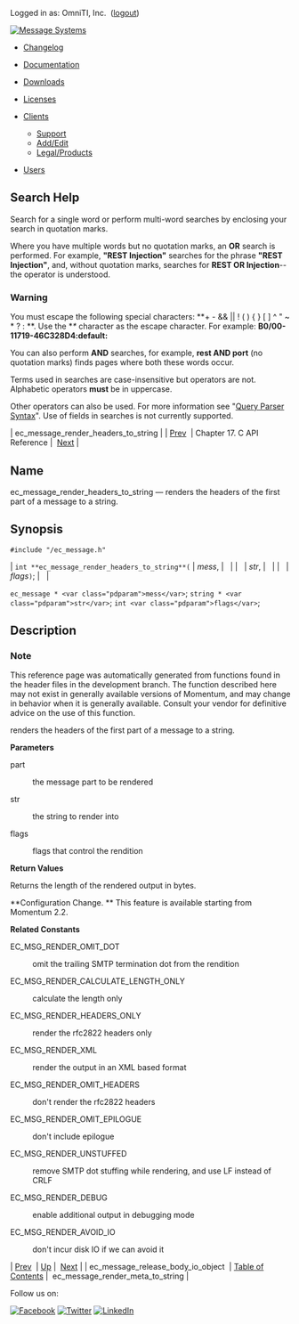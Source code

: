 Logged in as: OmniTI, Inc.  ([logout](https://support.messagesystems.com/logout.php))

[![Message Systems](https://support.messagesystems.com/images/ms-white205.png)](https://support.messagesystems.com/start.php) 

*   [Changelog](https://support.messagesystems.com/start.php?show=changelog)
*   [Documentation](https://support.messagesystems.com/docs/)
*   [Downloads](https://support.messagesystems.com/start.php)

*   [Licenses](https://support.messagesystems.com/license_summary.php)
*   <a href="">Clients</a>
    *   [Support](https://support.messagesystems.com/cs.php)
    *   [Add/Edit](https://support.messagesystems.com/edit_client.php)
    *   [Legal/Products](https://support.messagesystems.com/edit_products.php)
*   [Users](https://support.messagesystems.com/edit_customer.php)

## Search Help

Search for a single word or perform multi-word searches by enclosing your search in quotation marks.

Where you have multiple words but no quotation marks, an **OR** search is performed. For example, **"REST Injection"** searches for the phrase **"REST Injection"**, and, without quotation marks, searches for **REST OR Injection**--the operator is understood.

### Warning

You must escape the following special characters: **+ - && || ! ( ) { } [ ] ^ " ~ * ? : \**. Use the **\** character as the escape character. For example: **B0/00-11719-46C328D4\:default\:**

You can also perform **AND** searches, for example, **rest AND port** (no quotation marks) finds pages where both these words occur.

Terms used in searches are case-insensitive but operators are not. Alphabetic operators **must** be in uppercase.

Other operators can also be used. For more information see "[Query Parser Syntax](https://lucene.apache.org/core/old_versioned_docs/versions/3_0_0/queryparsersyntax.html)". Use of fields in searches is not currently supported.

| ec_message_render_headers_to_string |
| [Prev](extending.C.genref.ec_message_release_body_io_object.php)  | Chapter 17. C API Reference |  [Next](extending.C.genref.ec_message_render_meta_to_string.php) |

<a name="extending.C.genref.ec_message_render_headers_to_string"></a>
## Name

ec_message_render_headers_to_string — renders the headers of the first part of a message to a string.

## Synopsis

`#include "/ec_message.h"`

| `int **ec_message_render_headers_to_string**(` | <var class="pdparam">mess</var>, |   |
|   | <var class="pdparam">str</var>, |   |
|   | <var class="pdparam">flags</var>`)`; |   |

`ec_message * <var class="pdparam">mess</var>`;
`string * <var class="pdparam">str</var>`;
`int <var class="pdparam">flags</var>`;<a name="idp19591264"></a>
## Description

### Note

This reference page was automatically generated from functions found in the header files in the development branch. The function described here may not exist in generally available versions of Momentum, and may change in behavior when it is generally available. Consult your vendor for definitive advice on the use of this function.

renders the headers of the first part of a message to a string.

**Parameters**

<dl class="variablelist">

<dt>part</dt>

<dd>

the message part to be rendered

</dd>

<dt>str</dt>

<dd>

the string to render into

</dd>

<dt>flags</dt>

<dd>

flags that control the rendition

</dd>

</dl>

**Return Values**

Returns the length of the rendered output in bytes.

**Configuration Change. ** This feature is available starting from Momentum 2.2.

**Related Constants**

<dl class="variablelist">

<dt>EC_MSG_RENDER_OMIT_DOT</dt>

<dd>

omit the trailing SMTP termination dot from the rendition

</dd>

<dt>EC_MSG_RENDER_CALCULATE_LENGTH_ONLY</dt>

<dd>

calculate the length only

</dd>

<dt>EC_MSG_RENDER_HEADERS_ONLY</dt>

<dd>

render the rfc2822 headers only

</dd>

<dt>EC_MSG_RENDER_XML</dt>

<dd>

render the output in an XML based format

</dd>

<dt>EC_MSG_RENDER_OMIT_HEADERS</dt>

<dd>

don't render the rfc2822 headers

</dd>

<dt>EC_MSG_RENDER_OMIT_EPILOGUE</dt>

<dd>

don't include epilogue

</dd>

<dt>EC_MSG_RENDER_UNSTUFFED</dt>

<dd>

remove SMTP dot stuffing while rendering, and use LF instead of CRLF

</dd>

<dt>EC_MSG_RENDER_DEBUG</dt>

<dd>

enable additional output in debugging mode

</dd>

<dt>EC_MSG_RENDER_AVOID_IO</dt>

<dd>

don't incur disk IO if we can avoid it

</dd>

</dl>

| [Prev](extending.C.genref.ec_message_release_body_io_object.php)  | [Up](extending.C.ref.php) |  [Next](extending.C.genref.ec_message_render_meta_to_string.php) |
| ec_message_release_body_io_object  | [Table of Contents](index.php) |  ec_message_render_meta_to_string |

Follow us on:

[![Facebook](https://support.messagesystems.com/images/icon-facebook.png)](http://www.facebook.com/messagesystems) [![Twitter](https://support.messagesystems.com/images/icon-twitter.png)](http://twitter.com/#!/MessageSystems) [![LinkedIn](https://support.messagesystems.com/images/icon-linkedin.png)](http://www.linkedin.com/company/message-systems)